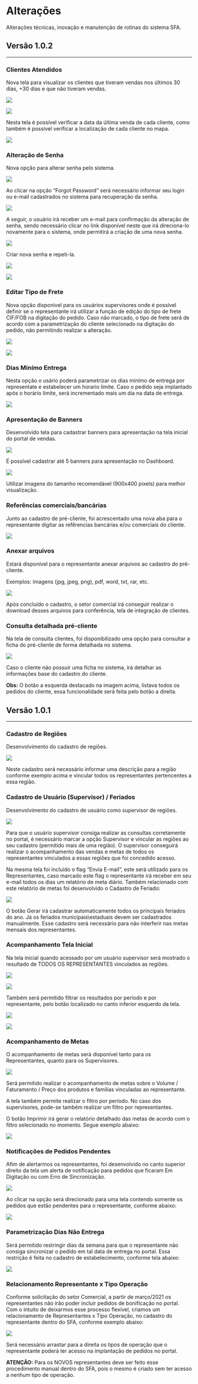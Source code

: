 # Alterações

Alterações técnicas, inovação e manutenção de rotinas do sistema SFA.

## Versão 1.0.2
---
### Clientes Atendidos
Nova tela para visualizar os clientes que tiveram vendas nos últimos 30 dias, +30 dias e que não tiveram vendas.

![](./img/releases/1.0.2/img1.png)

![](./img/releases/1.0.2/img2.png)

Nesta tela é possível verificar a data da última venda de cada cliente, como também é possível verificar a localização de cada cliente no mapa.

![](./img/releases/1.0.2/img3.png)

### Alteração de Senha

Nova opção para alterar senha pelo sistema.

![](./img/releases/1.0.2/img4.png)

Ao clicar na opção “Forgot Password” será necessário informar seu login ou e-mail cadastrados no sistema para recuperação da senha.

![](./img/releases/1.0.2/img5.png)

A seguir, o usuário irá receber um e-mail para confirmação da alteração de senha, sendo necessário clicar no link disponível neste que irá direciona-lo novamente para o sistema, onde permitirá a criação de uma nova senha.

![](./img/releases/1.0.2/img6.png)

Criar nova senha e repeti-la.

![](./img/releases/1.0.2/img7.png)

![](./img/releases/1.0.2/img8.png)

### Editar Tipo de Frete

Nova opção disponível para os usuários supervisores onde é possível definir se o representante irá utilizar a função de edição do tipo de frete CIF/FOB na digitação do pedido. Caso não marcado, o tipo de frete será de acordo com a parametrização do cliente selecionado na digitação do pedido, não permitindo realizar a alteração.

![](./img/releases/1.0.2/img9.png)

![](./img/releases/1.0.2/img10.png)

### Dias Minímo Entrega

Nesta opção o usário poderá parametrizar os dias minímo de entrega por representate e estabelecer um horario limite. Caso o pedido seja implantado após o horário limite, será incrementado mais um dia na data de entrega.

![](./img/releases/1.0.2/img13.png)

### Apresentação de Banners

Desenvolvido tela para cadastrar banners para apresentação na tela inicial do portal de vendas.

![](./img/releases/1.0.2/img11.png)

É possível cadastrar até 5 banners para apresentação no Dashboard.

![](./img/releases/1.0.2/img12.png)

Utilizar imagens do tamanho recomendável (900x400 pixels) para melhor visualização.

### Referências comerciais/bancárias

Junto ao cadastro de pré-cliente, foi acrescentado uma nova aba para o representante digitar as refêrencias bancárias e/ou comerciais do cliente. 

![](./img/releases/1.0.2/img14.png)

### Anexar arquivos 

Estará disponível para o representante anexar arquivos ao cadastro do pré-cliente. 

Exemplos: imagens (jpg, jpeg, png), pdf, word, txt, rar, etc. 

![](./img/releases/1.0.2/img15.png)

Após concluído o cadastro, o setor comercial irá conseguir realizar o download desses arquivos para conferência, tela de integração de clientes. 

### Consulta detalhada pré-cliente

Na tela de consulta clientes, foi disponibilizado uma opção para consultar a ficha do pré-cliente de forma detalhada no sistema. 

![](./img/releases/1.0.2/img16.png)

Caso o cliente não possuir uma ficha no sistema, irá detalhar as informações base do cadastro do cliente. 

**Obs:** O botão a esquerda destacado na imagem acima, listava todos os pedidos do cliente, essa funcionalidade será feita pelo botão a direita. 

## Versão 1.0.1
---
### Cadastro de Regiões
Desenvolvimento do cadastro de regiões.

![](./img/releases/1.0.1/img1.png)

Neste cadastro será necessário informar uma descrição para a região conforme exemplo acima e vincular todos os representantes pertencentes a essa região.

### Cadastro de Usuário (Supervisor) / Feriados

Desenvolvimento do cadastro de usuário como supervisor de regiões.

![](./img/releases/1.0.1/img2.png)

Para que o usuário supervisor consiga realizar as consultas corretamente no portal, é necessário marcar a opção Supervisor e vincular as regiões ao seu cadastro (permitido mais de uma região). O supervisor conseguirá realizar o acompanhamento das vendas e metas de todos os representantes vinculados a essas regiões que foi concedido acesso.

Na mesma tela foi incluído o flag “Envia E-mail”, este será utilizado para os Representantes, caso marcado este flag o representante irá receber em seu e-mail todos os dias um relatório de meta diário. Também relacionado com este relatório de metas foi desenvolvido o Cadastro de Feriado:

![](./img/releases/1.0.1/img3.png)

O botão Gerar irá cadastrar automaticamente todos os principais feriados do ano. Já os feriados municipais\estaduais devem ser cadastrados manualmente. Esse cadastro será necessário para não interferir nas metas mensais dos representantes.

### Acompanhamento Tela Inicial

Na tela inicial quando acessado por um usuário supervisor será mostrado o resultado de TODOS OS REPRESENTANTES vinculados as regiões.

![](./img/releases/1.0.1/img4.png)

![](./img/releases/1.0.1/img5.png)

Também será permitido filtrar os resultados por período e por representante, pelo botão localizado no canto inferior esquerdo da tela.

![](./img/icons/filtro.png)

![](./img/releases/1.0.1/img6.png)

### Acompanhamento de Metas

O acompanhamento de metas será disponível tanto para os Representantes, quanto para os Supervisores.

![](./img/releases/1.0.1/img7.png)

Será permitido realizar o acompanhamento de metas sobre o Volume / Faturamento / Preço dos produtos e famílias vinculadas ao representante.

A tela também permite realizar o filtro por período. No caso dos supervisores, pode-se também realizar um filtro por representantes.

O botão Imprimir irá gerar o relatório detalhado das metas de acordo com o filtro selecionado no momento. Segue exemplo abaixo:

![](./img/releases/1.0.1/img8.png)

### Notificações de Pedidos Pendentes

Afim de alertarmos os representantes, foi desenvolvido no canto superior direito da tela um alerta de notificação para pedidos que ficaram Em Digitação ou com Erro de Sincronização.

![](./img/releases/1.0.1/img9.png)

Ao clicar na opção será direcionado para uma tela contendo somente os pedidos que estão pendentes para o representante, conforme abaixo:

![](./img/releases/1.0.1/img10.png)

### Parametrização Dias Não Entrega

Será permitido restringir dias da semana para que o representante não consiga sincronizar o pedido em tal data de entrega no portal. Essa restrição é feita no cadastro de estabelecimento, conforme tela abaixo:

![](./img/releases/1.0.1/img11.png)

### Relacionamento Representante x Tipo Operação

Conforme solicitação do setor Comercial, a partir de março/2021 os representantes não irão poder incluir pedidos de bonificação no portal. Com o intuito de deixarmos esse processo flexível, criamos um relacionamento de Representantes x Tipo Operação, no cadastro do representante dentro do SFA, conforme exemplo abaixo:

![](./img/releases/1.0.1/img12.png)

Será necessário arrastar para a direita os tipos de operação que o representante poderá ter acesso na implantação de pedidos no portal.

**ATENÇÃO:** Para os NOVOS representantes deve ser feito esse procedimento manual dentro do SFA, pois o mesmo é criado sem ter acesso a nenhum tipo de operação.